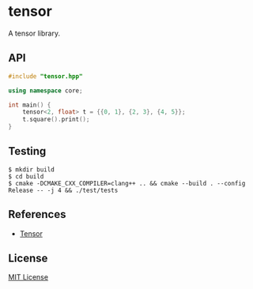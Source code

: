 # tensor

A tensor library.

## API

```cpp
#include "tensor.hpp"

using namespace core;

int main() {
    tensor<2, float> t = {{0, 1}, {2, 3}, {4, 5}};
    t.square().print();
}
```

## Testing

```console
$ mkdir build
$ cd build
$ cmake -DCMAKE_CXX_COMPILER=clang++ .. && cmake --build . --config Release -- -j 4 && ./test/tests
```

## References

- [Tensor](https://en.wikipedia.org/wiki/Tensor)

## License

[MIT License](LICENSE)
